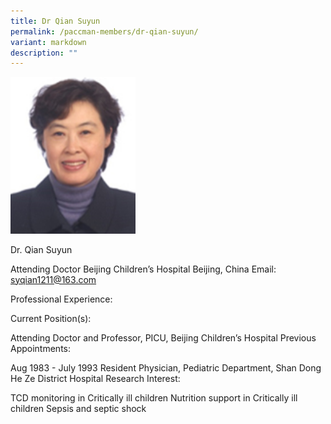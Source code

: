 ```yaml
---
title: Dr Qian Suyun
permalink: /paccman-members/dr-qian-suyun/
variant: markdown
description: ""
---
```

<img src="/images/PACCMAN%20Pediatric%20Acute/Members/Dr_Qian_Suyun.jpg" style="width:200px">

Dr. Qian Suyun

Attending Doctor
Beijing Children’s Hospital
Beijing, China
Email: syqian1211@163.com

Professional Experience:

Current Position(s):

Attending Doctor and Professor, PICU, Beijing Children’s Hospital
Previous Appointments:

Aug 1983 - July 1993	Resident Physician, Pediatric Department, Shan Dong He Ze District Hospital
Research Interest:

TCD monitoring in Critically ill children
Nutrition support in Critically ill children
Sepsis and septic shock